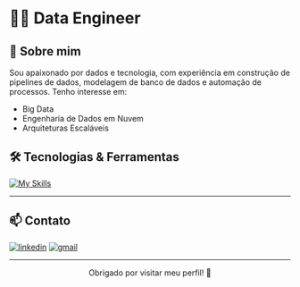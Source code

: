 # 👨‍💻 Data Engineer

## 🚀 Sobre mim
Sou apaixonado por dados e tecnologia, com experiência em construção de pipelines de dados, modelagem de banco de dados e automação de processos.
Tenho interesse em:
- Big Data
- Engenharia de Dados em Nuvem
- Arquiteturas Escaláveis

## 🛠️ Tecnologias & Ferramentas

[![My Skills](https://skillicons.dev/icons?i=python,mysql,linux,aws,docker,windows,git,github,md,mongodb)](https://skillicons.dev)

***

## 📫 Contato

[![linkedin](https://skillicons.dev/icons?i=linkedin)](https://www.linkedin.com/in/pedrofreitash/)
[![gmail](https://skillicons.dev/icons?i=gmail)](mailto:ph.04freitas@gmail.com)

***

<p align="center">Obrigado por visitar meu perfil! 🚀</p>
